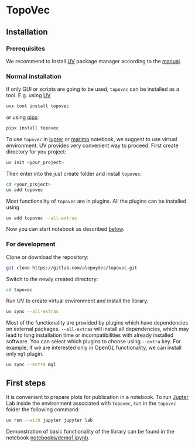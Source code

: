 # TopoVec

## Installation

### Prerequisites

We recommend to Install [UV](https://docs.astral.sh/uv/) package manager according to the [manual](https://docs.astral.sh/uv/getting-started/installation/).

### Normal installation

If only GUI or scripts are going to be used, `topovec` can be installed as a tool.
E.g. using [UV](https://docs.astral.sh/uv/)

```sh
uvx tool install topovec
```

or using [pipx](https://github.com/pypa/pipx):

```sh
pipx install topovec
```

To use `topovec` in [jupter](https://jupyter.org/) or [marimo](https://github.com/marimo-team/marimo) notebook,
we suggest to use virtual environment.
UV provides very convenient way to proceed.
First create directory for you project:

```sh
uv init <your_project>
```

Then enter into the just create folder and install `topovec`:

```sh
cd <your_project>
uv add topovec
```

Most functionality of `topovec` are in plugins.
All the plugins can be installed using

```sh
uv add topovec --all-extras
```

Now you can start notebook as described [below](#First-steps).

### For development

Clone or download the repository:

```sh
git clone https://gitlab.com/alepoydes/topovec.git
```

Switch to the newly created directory:

```sh
cd topovec
```

Run UV to create virtual environment and install the library.

```sh
uv sync --all-extras
```

Most of the functionality are provided by plugins which have dependencies on external packages.
`--all-extras` will install all dependencies, which may lead to long installation time 
or incompatibilities with already installed software.
You can select which plugins to choose using `--extra` key.
For example, if we are interested only in OpenGL functionality, we can install only `mgl` plugin.

```sh
uv sync --extra mgl
```

## First steps

It is convenient to prepare plots for publication in a notebook.
To run [Jupter](https://jupyter.org/) Lab inside the environment associated with `topovec`,
run in the `topovec` folder the following command:

```sh
uv run --with jupyter jupyter lab
```

Demonstration of basic functionality of the library can be found in the notebook
[notebooks/demo1.ipynb](notebooks/demo1.ipynb).